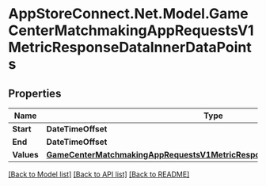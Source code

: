 # AppStoreConnect.Net.Model.GameCenterMatchmakingAppRequestsV1MetricResponseDataInnerDataPoints

## Properties

Name | Type | Description | Notes
------------ | ------------- | ------------- | -------------
**Start** | **DateTimeOffset** |  | [optional] 
**End** | **DateTimeOffset** |  | [optional] 
**Values** | [**GameCenterMatchmakingAppRequestsV1MetricResponseDataInnerDataPointsValues**](GameCenterMatchmakingAppRequestsV1MetricResponseDataInnerDataPointsValues.md) |  | [optional] 

[[Back to Model list]](../README.md#documentation-for-models) [[Back to API list]](../README.md#documentation-for-api-endpoints) [[Back to README]](../README.md)

